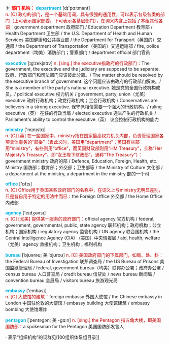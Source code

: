 ☀ <font color="red">**部门 机构：**</font>
<font color="sky blue">**department**</font> [dɪ'pɑːtmənt]  
<font color="#c00000">n. [C] 政府的部门，是一个基础用词，具有很强的通用性，可以表示各级各类的部门（上可表示国家部委，下可表示各基层部门），在词义内含上包括了本组其他各词：</font>government department 政府部门 / Education Department 教育部 / Health Department 卫生部 / the U.S. Department of Health and Human Services 美国健康和公共事业部 / the Department for Transport（英国的）交通部 / the Department of Transportation（美国的）交通运输部 / fire, police department（均美）消防部门；警察部门 / department official 部门官员
           
<font color="sky blue">**executive**</font> [ɪgˈzekjətɪv]
<font color="#c00000">n. [sing.] the executive指政府的行政部门：</font>The government, the executive and the judiciary are supposed to be separate. 政府、行政部门和司法部门应该彼此分离。/ The matter should be resolved by the executive branch of government. 这个问题应该由政府的行政部门解决。/ She is a member of the party's national executive. 她是党的全国行政机构成员。/ political executive 权力机关 / government, party, union（尤英） executive 政府行政机构；政党行政机构；工会行政机构 / Conservatives are believers in a strong executive. 保守派相信需要一个强大的行政机构。/ ruling executive（英） 在任的行政当局 / elected executive 选举产生的行政机关 / Parliament's ability to control the executive（英） 议会控制行政机构的能力

<font color="sky blue">**ministry**</font> ['mɪnɪstrɪ]  
<font color="#c00000">n. [C] [英] 在一些国家中，ministry指在国家最高权力机关内部，负责管理国家各项具体事务的“部委”（表此义时，美国用“department”；英国有些部用“ministry”，有些则用“office”，而英国财政部则用“HM Treasury”，全称“Her Majesty’s Treasury”，即“女王陛下财政部”，通称“The Treasury”）：</font>government ministry 政府的部 / Defence, Education, Foreign, Health, etc. Ministry 国防部；教育部；外交部；卫生部等 / the Ministry of Culture 文化部 / a department at the ministry, a department in the ministry 部的一个司

<font color="sky blue">**office**</font> ['ɒfɪs]  
<font color="#c00000">n. [C] Office用于英国某些政府部门的名称中，在词义上与ministry无明显差别，只是各自用于特定的用法中而已：</font>the Foreign Office 外交部 / the Home Office 内政部

<font color="sky blue">**agency**</font> ['eɪdӡənsɪ]  
<font color="#c00000">n. [C] [尤美] 提供某一服务的政府部门：</font>official agency 官方机构 / federal, government, governmental, public, state agency 联邦机构；政府机构；公立机构；国家机构 / regulatory agency 监管机构 / UN agency 联合国机构 / the Central Intelligence Agency (CIA) （美国）中央情报局 / aid, health, welfare（尤美）agency 救援机构；卫生机构；福利机构
           
<font color="sky blue">**bureau**</font> [ˈbjʊərəʊ; 美 ˈbjʊroʊ]
<font color="#c00000">n. [C] 美国政府部门的下属部门，如局、处、科：</font>the Federal Bureau of Investigation 联邦调查局 / the US Bureau of Prisons 美国监狱管理局 / federal, government bureau（均美）联邦办公署；政府办公署 / census bureau 人口普查局 / credit bureau 信贷处 / news bureau 新闻局 / convention bureau 会展局 / visitors bureau 旅游观光局

<font color="sky blue">**embassy**</font> ['embəsɪ]  
<font color="#c00000">n. [C] 大使馆的建筑：</font>foreign embassy 外国大使馆 / the Chinese embassy in London 中国驻伦敦的大使馆 / embassy building 大使馆建筑 / embassy bombing 大使馆爆炸
           
<font color="sky blue">**pentagon**</font> [ˈpentəgən; 美 -gɑ:n]
<font color="#c00000">n. [sing.] the Pentagon 指五角大楼，即美国国防部：</font>a spokesman for the Pentagon 美国国防部发言人

· 表示“组织机构”的词群见[[00组织体系组目录]]
